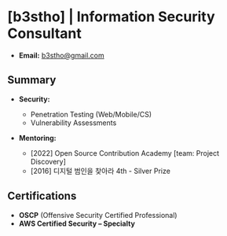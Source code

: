 # **[b3stho]** | Information Security Consultant

- **Email:** [b3stho@gmail.com](mailto:b3stho@gmail.com)

## Summary

- **Security:**
  + Penetration Testing (Web/Mobile/CS)
  + Vulnerability Assessments

- **Mentoring:**
  + [2022] Open Source Contribution Academy [team: Project Discovery]
  + [2016]  디지털 범인을 찾아라 4th - Silver Prize

## Certifications

- **OSCP** (Offensive Security Certified Professional)
- **AWS Certified Security – Specialty**
